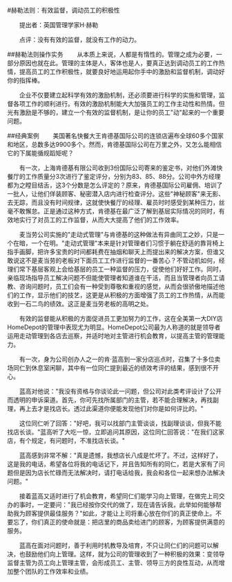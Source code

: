 #赫勒法则：有效监督，调动员工的积极性

　　提出者：英国管理学家H·赫勒

　　点评：没有有效的监督，就没有工作的动力。

##赫勒法则操作实务
　　从本质上来说，人都是有惰性的。管理之成为必要，一部分原因也就在此。管理的主体是人，客体也是人，要真正达到调动员工的工作热情，提高员工的工作积极性，就要良好地运用起你手中的激励和监督机制，调动好你的指挥棒。

　　企业不仅要建立起科学有效的激励机制，还必须要进行科学的实施和管理，监督各项工作的顺利进行。有效的激励机制能大大加强员工的工作主动性和热情。但光有激励是不够的，建立一个有效的监督机制，是让你的员工"动"起来的一个重要问题。

##经典案例
　　美国著名快餐大王肯德基国际公司的连锁店遍布全球60多个国家和地区，总数多达9900多个。然而，肯德基国际公司在万里之外，又怎么能相信它的下属能循规蹈矩呢？

　　有一次，上海肯德基有限公司收到3份国际公司寄来的鉴定书，对他们外滩快餐厅的工作质量分3次进行了鉴定评分，分别为83、85、88分。公司中外方经理都为之瞠目结舌，这3个分数是怎么评定的？原来，肯德基国际公司雇佣、培训了一批人，让他们佯装顾客、秘密潜入店内进行检查评分。这些"神秘顾客"来无影、去无踪，而且没有时间规律，这就使快餐厅的经理、雇员时时感受到某种压力，丝毫不敢懈怠。正是通过这种方式，肯德基在最广泛了解到基层实际情况的同时，有效地实行了对员工的工作监督，从而大大提高了他们的工作效率。

　　麦当劳公司实施的"走动式管理"与肯德基的这种做法有异曲同工之妙，只是一个在暗，一个在明。"走动式管理"本来是针对管理者们习惯于躺在舒适的靠背椅上指手画脚，把许多宝贵的时间都耗费在抽烟和聊天上而提出来的解决方案，但谁又敢说这不是麦当劳的老板对下面员工工作进行监督的一番苦心？不管动机如何，经理们常下基层客观上会给基层的员工一种监督的压力，促使他们好好工作。同时，亲临现场指导员工解决问题不但能使管理者知道谁在干活，而且当管理者向员工请教、咨询问题时，员工们会有一种受到尊敬和重视的感觉，从而会很骄傲地描述他们的工作，显示他们的技艺，这更是从积极的方面增强了员工的工作热情，从而能收到一石二鸟的绩效。这正是麦当劳老板的高明之处。

　　有效的监督能从积极的方面促进员工更加努力的工作，这在全美第一大DIY店HomeDepot的管理中表现尤为明显。HomeDepot公司最为人称道的就是领导者运用走动管理到各店去巡察，并适时地对主管进行机会教育，以提高主管的管理能力。

　　有一次，身为公司创办人之一的肯·蓝高到一家分店巡点时，召集了十多位卖场同仁到休息室闲聊，其中有一位同仁提到最近的绩效考评的结果，感到很不开心。

　　蓝高对他说："我没有资格与你谈论此一问题，但公司对此类考评设计了公开而透明的申诉渠道。首先，你可先找所属部门的主管，若不能合理解决，再找副理，再上去才是找店长。透过此渠道你便能发现他们对你是如何评比的。"

　　这位同仁听了回答："好吧，我可以找部门主管谈谈，找副理谈谈，但我不能找店长谈。"蓝高听了大吃一惊，立即追问其原因，这位同仁回答说："在我们这家店，有个规定，有问题时，不准找店长谈。"

　　蓝高感到非常不解："真是遗憾，我想店长八成是忙坏了。不过，这样好了，这是我的电话，希望各位将我的电话记下，并且告知所有的同仁，若是大家有了问题但是因为店长忙碌而无法解决时，请打电话给我，我会和各位一起来想办法解决问题。"

　　接着蓝高又适时进行了机会教育，希望同仁们能学习向上管理，在做完上司交办的事时，一定要问："我已经按你交代的做了，现在请告诉我，此举如何能够帮助我为顾客提供最佳服务？"如此，才能让上司将重心放在你们的真正使命上。不要忘了，你们真正的使命就是：把店里的商品卖给进门的顾客，为顾客提供满意的服务。

　　蓝高在面对问题时，善于利用时机教导及培育，不只让同仁们的问题可以解决，也鼓励他们向上管理。这样，就为公司的管理收到了一种积极的效果：变领导监督主管为员工向上管理主管，会形成员工、主管、领导三方的良性互动，从而增加整个团队的工作效率和业绩。
